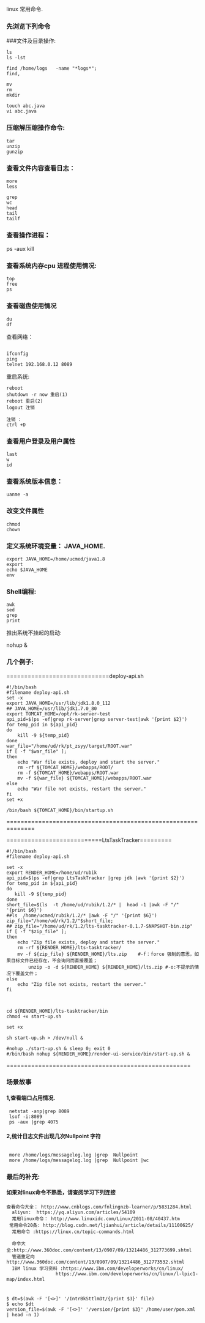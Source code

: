 
linux 常用命令.
### 先浏览下列命令

###文件及目录操作:
```
ls
ls -lst

find /home/logs   -name "*logs*";
find,

mv 
rm 
mkdir 

touch abc.java
vi abc.java
```

### 压缩解压缩操作命令:

```
tar
unzip
gunzip 
```
### 查看文件内容查看日志：
```
more 
less

grep
wc
head
tail
tailf
```

### 查看操作进程：
ps -aux 
kill 

### 查看系统内存cpu 进程使用情况:
```
top
free
ps 
```
### 查看磁盘使用情况
```
du
df
```
查看网络：
```

ifconfig
ping 
telnet 192.168.0.12 8089
```
重启系统:
```
reboot
shutdown -r now 重启(1) 
reboot 重启(2) 
logout 注销 

注销 :
ctrl +D 
```
### 查看用户登录及用户属性
```
last
w
id
```

### 查看系统版本信息：
```
uanme -a
```
### 改变文件属性
```
chmod
chown

```
### 定义系统环境变量： JAVA_HOME.
```
export JAVA_HOME=/home/ucmed/java1.8
export
echo $JAVA_HOME
env

```
### Shell编程:
```
awk
sed
grep 
print
```

推出系统不挂起的启动:

nohup 
&

### 几个例子:

=============================deploy-api.sh
```
#!/bin/bash
#filename deploy-api.sh
set -x
export JAVA_HOME=/usr/lib/jdk1.8.0_112
## JAVA_HOME=/usr/lib/jdk1.7.0_80
export TOMCAT_HOME=/opt/rk-server-test
api_pid=$(ps -ef|grep rk-server|grep server-test|awk '{print $2}')
for temp_pid in ${api_pid}
do 
    kill -9 ${temp_pid}
done
war_file="/home/ud/rk/pt_zsyy/target/ROOT.war"
if [ -f "$war_file" ];
then
    echo "War file exists, deploy and start the server."
    rm -rf ${TOMCAT_HOME}/webapps/ROOT/
    rm -f ${TOMCAT_HOME}/webapps/ROOT.war
    mv -f ${war_file} ${TOMCAT_HOME}/webapps/ROOT.war
else
    echo "War file not exists, restart the server."
fi
set +x

/bin/bash ${TOMCAT_HOME}/bin/startup.sh
```
==============================================================



===========================LtsTaskTracker=========
```
#!/bin/bash
#filename deploy-api.sh

set -x
export RENDER_HOME=/home/ud/rubik
api_pid=$(ps -ef|grep LtsTaskTracker |grep jdk |awk '{print $2}')
for temp_pid in ${api_pid}
do 
   kill -9 ${temp_pid}
done
short_file=$(ls  -t /home/ud/rubik/1.2/* |  head -1 |awk -F "/" '{print $6}')
##ls  /home/ucmed/rubik/1.2/* |awk -F "/" '{print $6}')
zip_file="/home/ud/rk/1.2/"$short_file;
## zip_file="/home/ud/rk/1.2/lts-tasktracker-0.1.7-SNAPSHOT-bin.zip"
if [ -f "$zip_file" ];
then
    echo "Zip file exists, deploy and start the server."
    rm -rf ${RENDER_HOME}/lts-tasktracker/
    mv -f ${zip_file} ${RENDER_HOME}/lts.zip    #-f：force 强制的意思，如果目标文件已经存在，不会询问而直接覆盖；
        unzip -o -d ${RENDER_HOME} ${RENDER_HOME}/lts.zip #-o:不提示的情况下覆盖文件；
else
    echo "Zip file not exists, restart the server."
fi



cd ${RENDER_HOME}/lts-tasktracker/bin
chmod +x start-up.sh

set +x

sh start-up.sh > /dev/null &

#nohup ./start-up.sh & sleep 0; exit 0
#/bin/bash nohup ${RENDER_HOME}/render-ui-service/bin/start-up.sh &
```

====================================================

### 场景故事
#### 1,查看端口占用情况.
```
 netstat -anp|grep 8089
 lsof -i:8089
 ps -aux |grep 4075
```
#### 2,统计日志文件出现几次Nullpoint 字符
```

 more /home/logs/messagelog.log |grep  Nullpoint 
 more /home/logs/messagelog.log |grep  Nullpoint |wc
```

### 最后的补充: 
#### 如果对linux命令不熟悉，请查阅学习下列连接
```
查看命令大全： http://www.cnblogs.com/fnlingnzb-learner/p/5831284.html
  aliyun:  https://yq.aliyun.com/articles/54109
  常用linux命令： http://www.linuxidc.com/Linux/2011-08/40437.htm
 常用命令20条: http://blog.csdn.net/ljianhui/article/details/11100625/
  常用命令 :https://linux.cn/topic-commands.html

  命令大全:http://www.360doc.com/content/13/0907/09/13214486_312773699.shtml
  管道重定向 http://www.360doc.com/content/13/0907/09/13214486_312773532.shtml
  IBM linux 学习资料 :https://www.ibm.com/developerworks/cn/linux/
                  https://www.ibm.com/developerworks/cn/linux/l-lpic1-map/index.html
				  
```  

### 
#### 
```
$ dt=$(awk -F '[<>]' '/IntrBkSttlmDt/{print $3}' file)
$ echo $dt
version_file=$(awk -F '[<>]' '/version/{print $3}' /home/user/pom.xml  | head -n 1)

```
